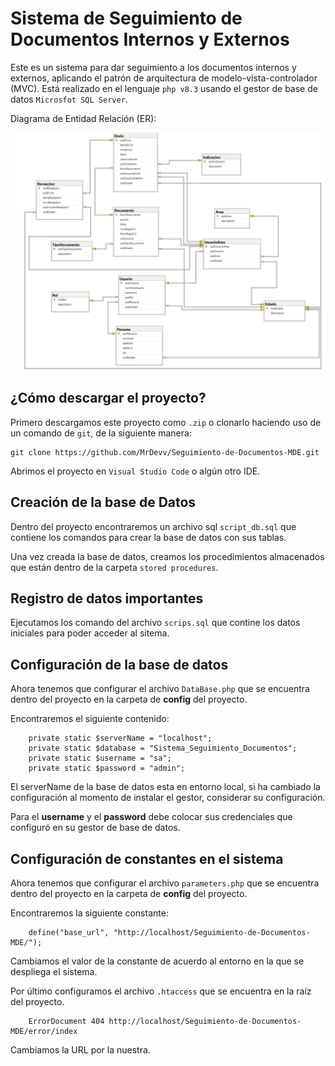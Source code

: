 # Sistema de Seguimiento de Documentos Internos y Externos

Este es un sistema para dar seguimiento a los documentos internos y externos, aplicando el patrón de arquitectura de modelo-vista-controlador (MVC). Está realizado en el lenguaje `php v8.3` usando el gestor de base de datos `Microsfot SQL Server`.

Diagrama de Entidad Relación (ER):

![ER](ER.jpg)

## ¿Cómo descargar el proyecto?

Primero descargamos este proyecto como `.zip` o clonarlo haciendo uso de un comando de `git`, de la siguiente manera:

```
git clone https://github.com/MrDevv/Seguimiento-de-Documentos-MDE.git
```

Abrimos el proyecto en `Visual Studio Code` o algún otro IDE.

## Creación de  la base de Datos

Dentro del proyecto encontraremos un archivo sql `script_db.sql` que contiene los comandos para crear la base de datos con sus tablas.

Una vez creada la base de datos, creamos los procedimientos almacenados que están dentro de la carpeta `stored procedures`.

## Registro de datos importantes

Ejecutamos los comando del archivo `scrips.sql` que contine los datos iniciales para poder acceder al sitema.

## Configuración de la base de datos

Ahora tenemos que configurar el archivo `DataBase.php` que se encuentra dentro del proyecto en la carpeta de **config** del proyecto.

Encontraremos el siguiente contenido:

```
    private static $serverName = "localhost";
    private static $database = "Sistema_Seguimiento_Documentos";
    private static $username = "sa";
    private static $password = "admin";
```

El serverName de la base de datos esta en entorno local, si ha cambiado la configuración al momento de instalar el gestor, considerar su configuración.

Para el **username** y el **password** debe colocar sus credenciales que configuró en su gestor de base de datos.

## Configuración de constantes en el sistema

Ahora tenemos que configurar el archivo `parameters.php` que se encuentra dentro del proyecto en la carpeta de **config** del proyecto.

Encontraremos la siguiente constante:

```
    define("base_url", "http://localhost/Seguimiento-de-Documentos-MDE/");
```

Cambiamos el valor de la constante de acuerdo al entorno en la que se despliega el sistema.

Por último configuramos el archivo `.htaccess` que se encuentra en la raíz del proyecto.

```
    ErrorDocument 404 http://localhost/Seguimiento-de-Documentos-MDE/error/index
```
Cambiamos la URL por la nuestra.